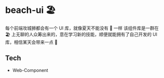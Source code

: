 # beach-ui 🏖️

每个前端攻城狮都会有一个 UI 库，就像夏天不能没有 🍉 一样
该组件库是一群在 🏖️ 上无聊的人众筹出来的，意在学习新的技能，顺便就能拥有了自己开发的 UI 库，相信某天会带来一点 🌊


## Tech
- Web-Component
